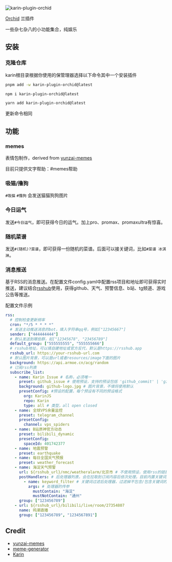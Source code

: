 ![karin-plugin-orchid](https://socialify.git.ci/ikechan8370/karin-plugin-orchid/image?description=1&descriptionEditable=%E9%80%82%E7%94%A8%E4%BA%8EKarin%E6%9C%BA%E5%99%A8%E4%BA%BA%E7%9A%84%E5%85%B0%E6%8F%92%E4%BB%B6%EF%BC%8C%E6%8F%90%E4%BE%9Bmemes%E7%AD%89%E5%A8%B1%E4%B9%90%E5%8A%9F%E8%83%BD%0AOrchid%20plugin%20for%20Karin%20bot%2C%20entertainments%20like%20memes%20are%20provided&font=Jost&forks=1&issues=1&language=1&logo=https%3A%2F%2Fpic.ikechan8370.com%2Fimages%2F2024%2F06%2F18%2F_bc53d366-91c2-4801-a1ee-a5e9107c1fed.png&name=1&owner=1&pattern=Diagonal%20Stripes&pulls=1&stargazers=1&theme=Light)

[Orchid](https://github.com/ikechan8370/karin-plugin-orchid) 兰插件

一些杂七杂八的小功能集合，纯娱乐

## 安装
### 克隆仓库

karin根目录根据你使用的保管理器选择以下命令其中一个安装插件

```bash
pnpm add -w karin-plugin-orchid@latest
```

```bash
npm i karin-plugin-orchid@latest
```

```bash
yarn add karin-plugin-orchid@latest
```

更新命令相同

## 功能

### memes
表情包制作，derived from [yunzai-memes](https://github.com/ikechan8370/yunzai-meme)

目前只提供文字帮助：#memes帮助

### 吸猫/撸狗
`#吸猫` `#撸狗` 会发送猫猫狗狗图片

### 今日运气
发送`#今日运气`，即可获得今日的运气。加上pro、promax、promaxultra有惊喜。

### 随机菜谱
发送`#(随机)?菜谱`，即可获得一份随机的菜谱。后面可以接关键词，比如`#菜谱 冰淇淋`。

### 消息推送
基于RSS的消息推送。在配置文件config.yaml中配置rss项目和地址即可获得实时推送，建议结合[rsshub](https://docs.rsshub.app/zh/)使用，获得github、天气、预警信息、b站、tg频道、游戏公告等推送。

配置文件示例
```yaml
rss:
  # 控制检查更新频率
  cron: "*/5 * * * *"
  # 发送主动推送消息的bot，填入字符串qq号，例如["12345667"]
  sender: ["444444444"]
  # 默认发送到哪些群，如["12345678", "23456789"]
  default_group: ["555555555", "555555666"]
  # rsshub地址，可以填自建地址或官方反代，默认是https://rsshub.app
  rsshub_url: https://your-rsshub-url.com
  # 默认图片背景，可以是url或者resources/image下面的图片
  background: https://api.armoe.cn/acg/random
  # 订阅rss列表
  subscribe_list:
    - name: Karin Issue # 名称，必须唯一
      preset: github_issue # 使用预设，支持的预设包括 'github_commit' | 'github_release' | 'github_issue' | 'github_pr' | 'telegram_channel' | 'bilibili_dynamic' | 'earthquake' | 'weather_forecast'
      background: github-logo.jpg # 图片背景，不填将使用默认
      presetConfig: #预设的配置，每个预设有不同的预设格式
        org: KarinJS
        repo: Karin
        type: all # 类型，all open closed
    - name: 全球VPS余量监控
      preset: telegram_channel
      presetConfig:
        channel: vps_spiders
    - name: B站原神官方动态
      preset: bilibili_dynamic
      presetConfig:
        spaceId: 401742377
    - name: 地震预警
      preset: earthquake
    - name: 每日全国天气预报
      preset: weather_forecast
    - name: 海淀天气预警
      url: ${rsshub_url}/nmc/weatheralarm/北京市 # 不使用预设，使用rss的链接。可以使用${rsshub_url}变量引用rsshub地址
      postHandlers: # 后处理器列表，会在拉取到订阅内容后依次处理。目前内置关键词过滤器keyword_filter。可以仿照示例自行编写后处理器放置于lib/rss/handlers下面
        - name: keyword_filter # 关键词过滤后处理器，过滤掉不包含/包含关键词的内容
          args: # 处理器的传参
            mustContain: "海淀"
            mustNotContain: "通州"
      group: ["123456789"]
    - url: ${rsshub_url}/bilibili/live/room/27354807
      name: 鸣潮直播
      group: ["123456789", "1234567891"]
```

## Credit
* [yunzai-memes](https://github.com/ikechan8370/yunzai-meme)
* [meme-generator](https://github.com/MeetWq/meme-generator)
* [Karin](https://karinjs.github.io/Karin/)
